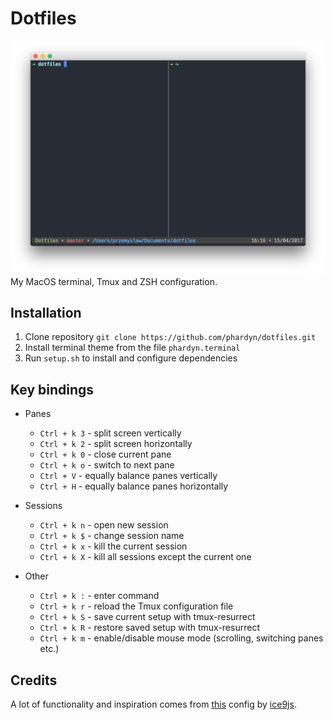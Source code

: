 # Dotfiles
![terminal](images/terminal.png)
My MacOS terminal, Tmux and ZSH configuration.

## Installation
1. Clone repository `git clone https://github.com/phardyn/dotfiles.git`
2. Install terminal theme from the file `phardyn.terminal`
3. Run `setup.sh` to install and configure dependencies

## Key bindings
- Panes
  - `Ctrl + k 3` - split screen vertically
  - `Ctrl + k 2` - split screen horizontally
  - `Ctrl + k 0` - close current pane
  - `Ctrl + k o` - switch to next pane
  - `Ctrl + V` - equally balance panes vertically
  - `Ctrl + H` - equally balance panes horizontally

- Sessions
  - `Ctrl + k n` - open new session
  - `Ctrl + k $` - change session name
  - `Ctrl + k x` - kill the current session
  - `Ctrl + k X` - kill all sessions except the current one

- Other
  - `Ctrl + k :` - enter command
  - `Ctrl + k r` - reload the Tmux configuration file
  - `Ctrl + k S` - save current setup with tmux-resurrect
  - `Ctrl + k R` - restore saved setup with tmux-resurrect
  - `Ctrl + k m` - enable/disable mouse mode (scrolling, switching panes etc.)

## Credits
A lot of functionality and inspiration comes from [this](https://github.com/ice9js/dragons) config by [ice9js](https://github.com/ice9js).
